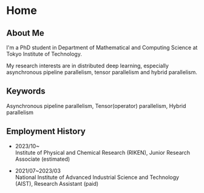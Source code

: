 # Home

## About Me

I'm a PhD student in Department of Mathematical and Computing Science at Tokyo Institute of Technology.

My research interests are in distributed deep learning, especially asynchronous pipeline parallelism, tensor parallelism and hybrid parallelism.

## Keywords

Asynchronous pipeline parallelism, Tensor(operator) parallelism, Hybrid parallelism

## Employment History

- 2023/10~  
  Institute of Physical and Chemical Research (RIKEN), Junior Research Associate (estimated)

- 2021/07~2023/03  
  National Institute of Advanced Industrial Science and Technology (AIST), Research Assistant (paid)
